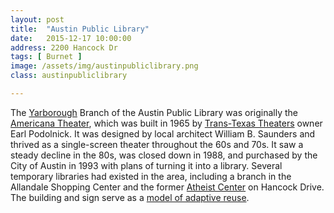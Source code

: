 ```yaml
---
layout: post
title:  "Austin Public Library"
date:   2015-12-17 10:00:00
address: 2200 Hancock Dr
tags: [ Burnet ]
image: /assets/img/austinpubliclibrary.png
class: austinpubliclibrary

---
```

The [Yarborough](https://www.tshaonline.org/handbook/online/articles/fyags) Branch of the Austin Public Library was originally the [Americana Theater](http://cinematreasures.org/theaters/6795), which was built in 1965 by [Trans-Texas Theaters](http://www.lib.utexas.edu/taro/aushc/00324/ahc-00324.html) owner Earl Podolnick. It was designed by local architect William B. Saunders and thrived as a single-screen theater throughout the 60s and 70s. It saw a steady decline in the 80s, was closed down in 1988, and purchased by the City of Austin in 1993 with plans of turning it into a library. Several temporary libraries had existed in the area, including a branch in the Allandale Shopping Center and the former [Atheist Center](http://1.bp.blogspot.com/-t6an2tdn-IQ/TtJPn3CVDfI/AAAAAAAAAgU/s3Tix5M2jOk/s400/aethistcenter.jpg) on Hancock Drive. The building and sign serve as a [model of adaptive reuse](http://midtexasmod.blogspot.com/2011/11/rebirth-of-americana-theatre-local.html).
